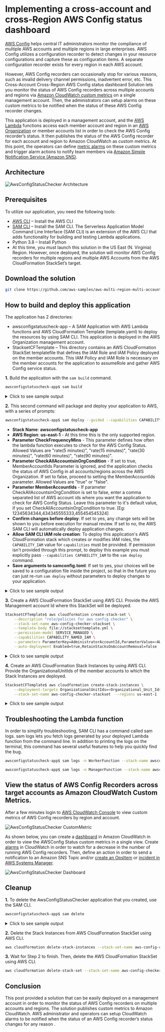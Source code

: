#  Implementing a cross-account and cross-Region AWS Config status dashboard

[AWS Config](https://aws.amazon.com/config/) helps central IT administrators monitor the compliance of multiple AWS accounts and multiple regions in large enterprises. AWS Config utilizes a configuration recorder to detect changes in your resource configurations and capture these as configuration items. A separate configuration recorder exists for every region in each AWS account.

However, AWS Config recorders can occasionally stop for various reasons, such as invalid delivery channel permissions, inadvertent error, etc. This Cross-Account Cross-Region AWS Config status dashboard Solution lets you monitor the status of AWS Config recorders across multiple accounts and regions via [Amazon CloudWatch custom metrics](https://docs.aws.amazon.com/AmazonCloudWatch/latest/monitoring/publishingMetrics.html) on a single management account. Then, the administrators can setup alarms on these custom metrics to be notified when the status of these AWS Config recorder changes.

This application is deployed in a management account, and the [AWS Lambda](https://aws.amazon.com/lambda/) functions access each member account and region in an [AWS Organization](https://aws.amazon.com/organizations/) or member accounts list in order to check the AWS Config recorder’s status. It then publishes the status of the AWS Config recorder for each account and region to Amazon CloudWatch as custom metrics. At this point, the operators can define [metric alarms](https://aws.amazon.com/organizations/) on these custom metrics and trigger alarm actions to notify team members via [Amazon Simple Notification Service (Amazon SNS)](https://aws.amazon.com/sns/).

## Architecture

![AwsConfigStatusChecker Architecture](images/Architecture.png "Architecture")

## Prerequisites

To utilize our application, you need the following tools:

- [AWS CLI](https://aws.amazon.com/cli/) – Install the AWS CLI
- [SAM CLI](https://docs.aws.amazon.com/serverless-application-model/latest/developerguide/serverless-sam-cli-install.html) – Install the SAM CLI. The Serverless Application Model Command Line Interface (SAM CLI) is an extension of the AWS CLI that adds functionality for building and testing Lambda applications.
- Python 3.8 – Install Python
- At this time, you must launch this solution in the US East (N. Virginia) Region. However, once deployed, the solution will monitor AWS Config recorders for multiple regions and multiple AWS Accounts from the AWS CloudFormation StackSet’s target.



## Download the solution

```bash
git clone https://github.com/aws-samples/aws-multi-region-multi-account-config-status-dashboard.git
```

## How to build and deploy this application

The application has 2 directories:

- awsconfigstatuscheck-app – A SAM Application with AWS Lambda functions and AWS CloudFormation Template (template.yaml) to deploy the resources by using SAM CLI. This application is deployed in the AWS Organization management account.
- StacksetCFTemplate – This directory contains an AWS CloudFormation StackSet templatefile that defines the IAM Role and IAM Policy deployed on the member accounts. This IAM Policy and IAM Role is necessary on the member accounts for the application to assumeRole and gather AWS Config service status.

**1.** Build the application with the `sam build` command.

```bash
awsconfigstatuscheck-app$ sam build
```
<details><summary>Click to see sample output</summary>

```bash
awsconfigstatuscheck-app$ sam build
Building codeuri: /home/sundjega/TFC/awsconfigstatuschecker/awsconfigstatuscheck-app/aws_config_status_check runtime: python3.8 metadata: {} functions: ['ManagerFunction', 'WorkerFunction']
Running PythonPipBuilder:ResolveDependencies
Running PythonPipBuilder:CopySource

Build Succeeded

Built Artifacts : .aws-sam/build
Built Template : .aws-sam/build/template.yaml

Commands you can use next
=========================
[*] Invoke Function: sam local invoke
[*] Deploy: sam deploy --guided

```
</details>

**2.** This second command will package and deploy your application to AWS, with a series of prompts:

```bash
awsconfigstatuscheck-app$ sam deploy --guided --capabilities CAPABILITY_NAMED_IAM
```

* **Stack Name**: **awsconfigstatuscheck-app** 
* **AWS Region**: **us-east-1** - At this time this is the only supported region.
* **Parameter CheckFrequencyMins** - This parameter defines how often the lambda function executes to check for the AWS Config Status. Allowed Values are "rate(5 minutes)", "rate(15 minutes)", "rate(30 minutes)", "rate(60 minutes)", "rate(90 minutes)".  
* **Parameter CheckAllAccountsinOrgCondition** - If set to true, MemberAccountIds Parameter is ignored, and the application checks the status of AWS Config in all accounts/regions across the AWS Organization. If set to false, proceed to setting the MemberAccountIds parameter. Allowed Values are "true" or "false". 
* **Parameter MemberAccountIds** - If parameter CheckAllAccountsinOrgCondition is set to false, enter a comma separated list of AWS account ids where you want the application to check for AWS Config Status. Leave this parameter to it's default value, if you set CheckAllAccountsinOrgCondition to true. [Eg: 12345634344,434345555333,455454545324]
* **Confirm changes before deploy**: If set to yes, any change sets will be shown to you before execution for manual review. If set to no, the AWS SAM CLI will automatically deploy application changes.
* **Allow SAM CLI IAM role creation**: To deploy this application's AWS CloudFormation stack which creates or modifies IAM roles, the `CAPABILITY_IAM` value for `capabilities` must be provided. If permission isn't provided through this prompt, to deploy this example you must explicitly pass `--capabilities CAPABILITY_IAM` to the `sam deploy` command.
* **Save arguments to samconfig.toml**: If set to yes, your choices will be saved to a configuration file inside the project, so that in the future you can just re-run `sam deploy` without parameters to deploy changes to your application.

<details><summary>Click to see sample output</summary>

```bash

awsconfigstatuscheck-app$ sam deploy --guided --capabilities CAPABILITY_NAMED_IAM

Configuring SAM deploy
======================

        Looking for config file [samconfig.toml] :  Not found

        Setting default arguments for 'sam deploy'
        =========================================
        Stack Name [sam-app]: awsconfigstatuscheck-app
        AWS Region [us-east-1]:
        Parameter CheckFrequencyMins [rate(30 minutes)]: rate(5 minutes)
        Parameter CheckAllAccountsinOrgCondition [true]:
        Parameter MemberAccountIds [IGNORE,IF,CheckAllAccountsinOrg,TRUE]:
        #Shows you resources changes to be deployed and require a 'Y' to initiate deploy
        Confirm changes before deploy [y/N]: y
        #SAM needs permission to be able to create roles to connect to the resources in your template
        Allow SAM CLI IAM role creation [Y/n]: Y
        Save arguments to configuration file [Y/n]: Y
        SAM configuration file [samconfig.toml]:
        SAM configuration environment [default]:

        Looking for resources needed for deployment: Found!

                Managed S3 bucket: aws-sam-cli-managed-default-samclisourcebucket-1w2spd13sbzyc
                A different default S3 bucket can be set in samconfig.toml

        Saved arguments to config file
        Running 'sam deploy' for future deployments will use the parameters saved above.
        The above parameters can be changed by modifying samconfig.toml
        Learn more about samconfig.toml syntax at
        https://docs.aws.amazon.com/serverless-application-model/latest/developerguide/serverless-sam-cli-config.html


        Deploying with following values
        ===============================
        Stack name                   : awsconfigstatuscheck-app
        Region                       : us-east-1
        Confirm changeset            : True
        Deployment s3 bucket         : aws-sam-cli-managed-default-samclisourcebucket-1w2spd13sbzyc
        Capabilities                 : ["CAPABILITY_NAMED_IAM"]
        Parameter overrides          : {"CheckFrequencyMins": "rate(5 minutes)", "CheckAllAccountsinOrgCondition": "true", "MemberAccountIds": "IGNORE,IF,CheckAllAccountsinOrg,TRUE"}
        Signing Profiles             : {}

Initiating deployment
=====================

Waiting for changeset to be created..

CloudFormation stack changeset
---------------------------------------------------------------------------------------------------------------------
Operation                     LogicalResourceId             ResourceType                  Replacement
---------------------------------------------------------------------------------------------------------------------
+ Add                         AppFunctionPolicy             AWS::IAM::ManagedPolicy       N/A
+ Add                         AppFunctionRole               AWS::IAM::Role                N/A
+ Add                         AssumedFunctionRole           AWS::IAM::Role                N/A
+ Add                         CheckAllAccountsinOrgParame   AWS::SSM::Parameter           N/A
                              ter
+ Add                         ConfigAccountsParameter       AWS::SSM::Parameter           N/A
+ Add                         ManagerFunctionScheduledRul   AWS::Events::Rule             N/A
                              e
+ Add                         ManagerFunction               AWS::Lambda::Function         N/A
+ Add                         PermissionForEventsToInvoke   AWS::Lambda::Permission       N/A
                              Lambda1
+ Add                         PermissionForEventsToInvoke   AWS::Lambda::Permission       N/A
                              Lambda2
+ Add                         WorkerFunctionRule            AWS::Events::Rule             N/A
+ Add                         WorkerFunction                AWS::Lambda::Function         N/A
---------------------------------------------------------------------------------------------------------------------

Changeset created successfully. arn:aws:cloudformation:us-east-1:xxxxxxxxxxxx:changeSet/samcli-deploy1628796085/e50cc209-e848-4bc8-9af4-954872d85a30


Previewing CloudFormation changeset before deployment
======================================================
Deploy this changeset? [y/N]: y

2021-08-12 13:21:41 - Waiting for stack create/update to complete

CloudFormation events from changeset
---------------------------------------------------------------------------------------------------------------------
ResourceStatus                ResourceType                  LogicalResourceId             ResourceStatusReason
---------------------------------------------------------------------------------------------------------------------
CREATE_IN_PROGRESS            AWS::IAM::ManagedPolicy       AppFunctionPolicy             -
CREATE_IN_PROGRESS            AWS::SSM::Parameter           ConfigAccountsParameter       -
CREATE_IN_PROGRESS            AWS::IAM::ManagedPolicy       AppFunctionPolicy             Resource creation Initiated
CREATE_IN_PROGRESS            AWS::SSM::Parameter           CheckAllAccountsinOrgParame   -
                                                            ter
CREATE_IN_PROGRESS            AWS::SSM::Parameter           CheckAllAccountsinOrgParame   Resource creation Initiated
                                                            ter
CREATE_IN_PROGRESS            AWS::SSM::Parameter           ConfigAccountsParameter       Resource creation Initiated
CREATE_COMPLETE               AWS::SSM::Parameter           CheckAllAccountsinOrgParame   -
                                                            ter
CREATE_COMPLETE               AWS::SSM::Parameter           ConfigAccountsParameter       -
CREATE_COMPLETE               AWS::IAM::ManagedPolicy       AppFunctionPolicy             -
CREATE_IN_PROGRESS            AWS::IAM::Role                AppFunctionRole               -
CREATE_IN_PROGRESS            AWS::IAM::Role                AssumedFunctionRole           -
CREATE_IN_PROGRESS            AWS::IAM::Role                AppFunctionRole               Resource creation Initiated
CREATE_IN_PROGRESS            AWS::IAM::Role                AssumedFunctionRole           Resource creation Initiated
CREATE_COMPLETE               AWS::IAM::Role                AssumedFunctionRole           -
CREATE_COMPLETE               AWS::IAM::Role                AppFunctionRole               -
CREATE_IN_PROGRESS            AWS::Lambda::Function         WorkerFunction                -
CREATE_IN_PROGRESS            AWS::Lambda::Function         ManagerFunction               -
CREATE_IN_PROGRESS            AWS::Lambda::Function         WorkerFunction                Resource creation Initiated
CREATE_IN_PROGRESS            AWS::Lambda::Function         ManagerFunction               Resource creation Initiated
CREATE_COMPLETE               AWS::Lambda::Function         WorkerFunction                -
CREATE_COMPLETE               AWS::Lambda::Function         ManagerFunction               -
CREATE_IN_PROGRESS            AWS::Events::Rule             WorkerFunctionRule            -
CREATE_IN_PROGRESS            AWS::Events::Rule             ManagerFunctionScheduledRul   Resource creation Initiated
                                                            e
CREATE_IN_PROGRESS            AWS::Events::Rule             WorkerFunctionRule            Resource creation Initiated
CREATE_IN_PROGRESS            AWS::Events::Rule             ManagerFunctionScheduledRul   -
                                                            e
CREATE_COMPLETE               AWS::Events::Rule             ManagerFunctionScheduledRul   -
                                                            e
CREATE_COMPLETE               AWS::Events::Rule             WorkerFunctionRule            -
CREATE_IN_PROGRESS            AWS::Lambda::Permission       PermissionForEventsToInvoke   -
                                                            Lambda2
CREATE_IN_PROGRESS            AWS::Lambda::Permission       PermissionForEventsToInvoke   -
                                                            Lambda1
CREATE_IN_PROGRESS            AWS::Lambda::Permission       PermissionForEventsToInvoke   Resource creation Initiated
                                                            Lambda2
CREATE_IN_PROGRESS            AWS::Lambda::Permission       PermissionForEventsToInvoke   Resource creation Initiated
                                                            Lambda1
CREATE_COMPLETE               AWS::Lambda::Permission       PermissionForEventsToInvoke   -
                                                            Lambda2
CREATE_COMPLETE               AWS::Lambda::Permission       PermissionForEventsToInvoke   -
                                                            Lambda1
CREATE_COMPLETE               AWS::CloudFormation::Stack    awsconfigstatuscheck-app      -
---------------------------------------------------------------------------------------------------------------------

CloudFormation outputs from deployed stack
---------------------------------------------------------------------------------------------------------------------
Outputs
---------------------------------------------------------------------------------------------------------------------
Key                 LambdaFunction1
Description         ManagerFunction ARN
Value               arn:aws:lambda:us-east-1:xxxxxxxxxx:function:ManagerFunction

Key                 LambdaFunction2
Description         WorkerFunction ARN
Value               arn:aws:lambda:us-east-1:xxxxxxxxxx:function:WorkerFunction
---------------------------------------------------------------------------------------------------------------------

Successfully created/updated stack - awsconfigstatuscheck-app in us-east-1

```
</details>

**3.** Create a AWS CloudFormation StackSet using AWS CLI. Provide the AWS Management account Id where this StackSet will be deployed.

```bash 
StacksetCFTemplate$ aws cloudformation create-stack-set \
    --description "role/policies for aws config checker" \
    --stack-set-name aws-config-checker-stackset \
    --template-body file://stacksettemplate.yml \
    --permission-model SERVICE_MANAGED \
    --capabilities CAPABILITY_NAMED_IAM \
    --parameters ParameterKey=AdministratorAccountId,ParameterValue=<AWS_ManagementAccountId> \
    --auto-deployment Enabled=true,RetainStacksOnAccountRemoval=false
```
<details><summary>Click to see sample output</summary>

```
StacksetCFTemplate$ aws cloudformation create-stack-set \
>     --description "role/policies for aws config checker" \
>     --stack-set-name aws-config-checker-stackset \
>     --template-body file://stacksettemplate.yml \
>     --permission-model SERVICE_MANAGED \
>     --capabilities CAPABILITY_NAMED_IAM \
>     --parameters ParameterKey=AdministratorAccountId,ParameterValue=xxxxxxxxxx \
>     --auto-deployment Enabled=true,RetainStacksOnAccountRemoval=false
{
    "StackSetId": "aws-config-checker-stackset:273c07d1-c7ab-4e6c-b388-0f6e2263c400"
}

```
</details>

**4.** Create an AWS CloudFormation Stack Instances by using AWS CLI. Provide the OrganizationalUnitIds of the member accounts to which the Stack Instances are deployed.

```bash
StacksetCFTemplate$ aws cloudformation create-stack-instances \
    --deployment-targets OrganizationalUnitIds=<Organizational_Unit_Ids> \
    --stack-set-name aws-config-checker-stackset  --regions us-east-1
```
<details><summary>Click to see sample output</summary>

```
StacksetCFTemplate$ aws cloudformation create-stack-instances \
>     --deployment-targets OrganizationalUnitIds=r-xxxx \
>     --stack-set-name aws-config-checker-stackset  --regions us-east-1
{
    "OperationId": "1e740a93-e980-44e0-a4d6-6747384dab2f"
}

```
</details>

## Troubleshooting the Lambda function

In order to simplify troubleshooting, SAM CLI has a command called sam logs. sam logs lets you fetch logs generated by your deployed Lambda function from the command line. In addition to printing the logs on the terminal, this command has several useful features to help you quickly find the bug.

```bash
awsconfigstatuscheck-app$ sam logs -n WorkerFunction --stack-name awsconfigstatuscheck-app --tail
```

```bash
awsconfigstatuscheck-app$ sam logs -n ManagerFunction --stack-name awsconfigstatuscheck-app --tail
```

## View the status of AWS Config Recorders across target accounts as Amazon CloudWatch Custom Metrics.

After a few minutes login to [AWS CloudWatch Console](https://console.aws.amazon.com/cloudwatch/home?region=us-east-1#metricsV2:graph=~(view~'timeSeries~stacked~false~region~'us-east-1);namespace=~'AWSConfigStatus) to view custom metrics of AWS Config recorders by region and account. 

![AwsConfigStatusChecker CustomMetric](images/custom-metric.png "Custom Metric AWSConfigStatus")

As shown below, you can create a [dashboard](https://docs.aws.amazon.com/AmazonCloudWatch/latest/monitoring/CloudWatch_Dashboards.html) in Amazon CloudWatch in order to view the AWSConfig Status custom metrics in a single view. Create [alarms](https://docs.aws.amazon.com/AmazonCloudWatch/latest/monitoring/AlarmThatSendsEmail.html) in CloudWatch in order to watch for a decrease in the number of running AWS Config recorders. Then, define an action in order to send a notification to an Amazon SNS Topic and/or [create an OpsItem](https://docs.aws.amazon.com/systems-manager/latest/userguide/OpsCenter-create-OpsItems-from-CloudWatch-Alarms.html) or [incident in AWS Systems Manager](https://docs.aws.amazon.com/incident-manager/latest/userguide/incident-creation.html).

![AwsConfigStatusChecker Dashboard](images/dashboard.png "CloudWatch Dashboard")

## Cleanup

**1.** To delete the AwsConfigStatusChecker application that you created, use the SAM CLI. 

```bash
awsconfigstatuscheck-app$ sam delete
```
<details><summary>Click to see sample output</summary>

```
awsconfigstatuscheck-app$ sam delete
        Are you sure you want to delete the stack awsconfigstatuschecker-app in the region us-east-1 ? [y/N]: y
        Are you sure you want to delete the folder awsconfigstatuschecker-app in S3 which contains the artifacts? [y/N]: y
        - Deleting S3 object with key awsconfigstatuschecker-app/aca923a2899ecef9bb25fc9d708b2067
        - Could not find and delete the S3 object with the key awsconfigstatuschecker-app/aca923a2899ecef9bb25fc9d708b2067
        - Deleting S3 object with key awsconfigstatuschecker-app/23b0a7ffd14c825f099b0d67a2d1ae18.template
        - Deleting S3 object with key awsconfigstatuschecker-app/26d62b2b9477b02ff57126cd6a59be0b.template
        - Deleting S3 object with key awsconfigstatuschecker-app/938f74b20506773321240e7555ac4910.template
        - Deleting S3 object with key awsconfigstatuschecker-app/93c76ece26e084135707d1b4b26f053b.template
        - Deleting S3 object with key awsconfigstatuschecker-app/b93be3ce737bcac83d43d92246689245.template
        - Deleting S3 object with key awsconfigstatuschecker-app/f81beb0c1361619d6542ef6017556482.template
        - Deleting Cloudformation stack awsconfigstatuschecker-app

Deleted successfully

```
</details>

**2.** Delete the Stack Instances from AWS CloudFormation StackSet using AWS CLI.

```bash
aws cloudformation delete-stack-instances --stack-set-name aws-config-checker-stackset  --regions us-east-1 --no-retain-stacks --deployment-targets OrganizationalUnitIds=<Organizational_Unit_Ids>
```

**3.** Wait for Step 2 to finish. Then, delete the AWS CloudFormation StackSet using AWS CLI.

```bash
aws cloudformation delete-stack-set --stack-set-name aws-config-checker-stackset
```

## Conclusion

This post provided a solution that can be easily deployed on a management account in order to monitor the status of AWS Config recorders on multiple accounts and regions. The solution publishes custom metrics to Amazon CloudWatch. AWS administrator and operators can setup CloudWatch alarms to be notified when the status of an AWS Config recorder’s status changes for any reason .
